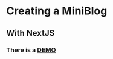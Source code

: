 # Creating a MiniBlog
## With NextJS
### There is a [DEMO](https://suleymanistemihan.github.io/miniblog)
